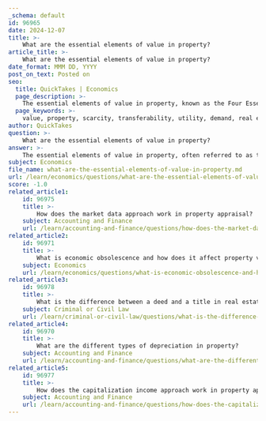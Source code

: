 ```yaml
---
_schema: default
id: 96965
date: 2024-12-07
title: >-
    What are the essential elements of value in property?
article_title: >-
    What are the essential elements of value in property?
date_format: MMM DD, YYYY
post_on_text: Posted on
seo:
  title: QuickTakes | Economics
  page_description: >-
    The essential elements of value in property, known as the Four Essentials to Value, include Scarcity, Transferability, Utility, and Demand, which are critical for determining real estate worth.
  page_keywords: >-
    value, property, scarcity, transferability, utility, demand, real estate, appraisal, D.U.S.T., market conditions
author: QuickTakes
question: >-
    What are the essential elements of value in property?
answer: >-
    The essential elements of value in property, often referred to as the "Four Essentials to Value," are crucial for determining the worth of real estate. These elements are:\n\n1. **Scarcity**: This refers to the limited availability of a property or resource in the market. When a property is scarce, it can increase its value due to the basic economic principle of supply and demand.\n\n2. **Transferability**: This element pertains to the ability to sell or transfer ownership of the property. If a property can be easily sold or transferred, it is generally considered to have higher value.\n\n3. **Utility**: Utility refers to the usefulness or functionality of the property. A property that meets the needs of potential buyers or users will typically have a higher value. For example, a home with modern amenities and a good layout is more desirable than one that lacks these features.\n\n4. **Demand**: Demand is the desire and ability of buyers to purchase the property. It can fluctuate based on various factors, including market conditions, economic trends, and buyer preferences. High demand for a property can significantly enhance its value.\n\nThese elements are often summarized using the acronym D.U.S.T. (Demand, Utility, Scarcity, Transferability) and are essential for appraisers and real estate professionals when assessing property value. Understanding how these elements interact can help in making informed decisions regarding buying, selling, or investing in real estate.
subject: Economics
file_name: what-are-the-essential-elements-of-value-in-property.md
url: /learn/economics/questions/what-are-the-essential-elements-of-value-in-property
score: -1.0
related_article1:
    id: 96975
    title: >-
        How does the market data approach work in property appraisal?
    subject: Accounting and Finance
    url: /learn/accounting-and-finance/questions/how-does-the-market-data-approach-work-in-property-appraisal
related_article2:
    id: 96971
    title: >-
        What is economic obsolescence and how does it affect property value?
    subject: Economics
    url: /learn/economics/questions/what-is-economic-obsolescence-and-how-does-it-affect-property-value
related_article3:
    id: 96978
    title: >-
        What is the difference between a deed and a title in real estate?
    subject: Criminal or Civil Law
    url: /learn/criminal-or-civil-law/questions/what-is-the-difference-between-a-deed-and-a-title-in-real-estate
related_article4:
    id: 96970
    title: >-
        What are the different types of depreciation in property?
    subject: Accounting and Finance
    url: /learn/accounting-and-finance/questions/what-are-the-different-types-of-depreciation-in-property
related_article5:
    id: 96977
    title: >-
        How does the capitalization income approach work in property appraisal?
    subject: Accounting and Finance
    url: /learn/accounting-and-finance/questions/how-does-the-capitalization-income-approach-work-in-property-appraisal
---
```


&nbsp;